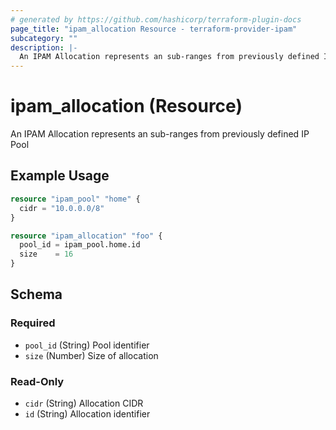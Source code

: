 ```yaml
---
# generated by https://github.com/hashicorp/terraform-plugin-docs
page_title: "ipam_allocation Resource - terraform-provider-ipam"
subcategory: ""
description: |-
  An IPAM Allocation represents an sub-ranges from previously defined IP Pool
---
```


# ipam_allocation (Resource)

An IPAM Allocation represents an sub-ranges from previously defined IP Pool

## Example Usage

```terraform
resource "ipam_pool" "home" {
  cidr = "10.0.0.0/8"
}

resource "ipam_allocation" "foo" {
  pool_id = ipam_pool.home.id
  size    = 16
}
```

<!-- schema generated by tfplugindocs -->
## Schema

### Required

- `pool_id` (String) Pool identifier
- `size` (Number) Size of allocation

### Read-Only

- `cidr` (String) Allocation CIDR
- `id` (String) Allocation identifier

